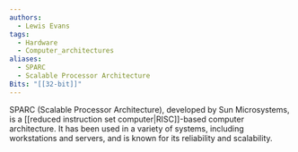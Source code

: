 ```yaml
---
authors: 
  - Lewis Evans
tags:
  - Hardware
  - Computer_architectures
aliases:
  - SPARC
  - Scalable Processor Architecture
Bits: "[[32-bit]]"
---
```

SPARC (Scalable Processor Architecture), developed by Sun Microsystems, is a [[reduced instruction set computer|RISC]]-based computer architecture. It has been used in a variety of systems, including workstations and servers, and is known for its reliability and scalability.